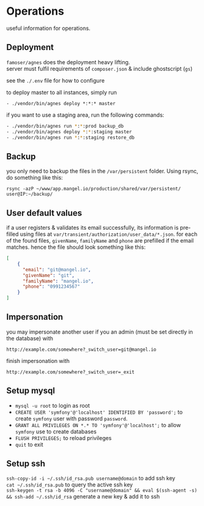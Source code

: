 # Operations
useful information for operations.

## Deployment

`famoser/agnes` does the deployment heavy lifting.  
server must fulfil requirements of `composer.json` & include ghostscript (`gs`)  

see the `./.env` file for how to configure

to deploy master to all instances, simply run
```
- ./vendor/bin/agnes deploy *:*:* master 
```

if you want to use a staging area, run the following commands:
```bash
- ./vendor/bin/agnes run *:*:prod backup_db
- ./vendor/bin/agnes deploy *:*:staging master
- ./vendor/bin/agnes run *:*:staging restore_db
```

## Backup

you only need to backup the files in the `/var/persistent` folder.
Using rsync, do something like this: 
```
rsync -azP ~/www/app.mangel.io/production/shared/var/persistent/ user@IP:~/backup/
```

## User default values
 
if a user registers & validates its email successfully, its information is pre-filled using files at `var/transient/authorization/user_data/*.json`.
for each of the found files, `givenName`, `familyName` and `phone` are prefilled if the email matches.
hence the file should look something like this:
```json
[
    {
      "email": "git@mangel.io",
      "givenName": "git",
      "familyName": "mangel.io",
      "phone": "0991234567"
    }
]
```

## Impersonation

you may impersonate another user if you an admin (must be set directly in the database) with 
```
http://example.com/somewhere?_switch_user=git@mangel.io
```

finish impersonation with
```
http://example.com/somewhere?_switch_user=_exit
```

## Setup mysql

- `mysql -u root` to login as root
- `CREATE USER 'symfony'@'localhost' IDENTIFIED BY 'password';` to create `symfony` user with password `password`.
- `GRANT ALL PRIVILEGES ON *.* TO 'symfony'@'localhost';` to allow `symfony` use to create databases
- `FLUSH PRIVILEGES;` to reload privileges
- `quit` to exit 

## Setup ssh

`ssh-copy-id -i ~/.ssh/id_rsa.pub username@domain` to add ssh key  
`cat ~/.ssh/id_rsa.pub` to query the active ssh key  
`ssh-keygen -t rsa -b 4096 -C "username@domain" && eval $(ssh-agent -s) && ssh-add ~/.ssh/id_rsa` generate a new key & add it to ssh  
